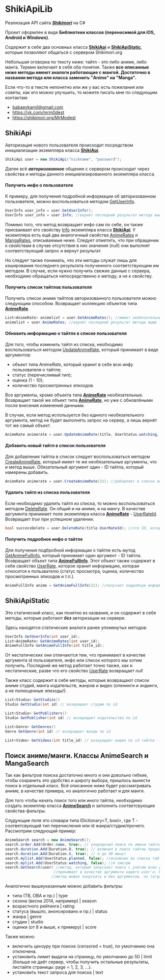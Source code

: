 # ShikiApiLib
Реализация API сайта [***Shikimori***](https://shikimori.org/) на C#

Проект оформлен в виде **Библиотеки классов (переносимой для iOS, Android и Windows)**. 

Содержит в себе два основных класса <a target="_blank" href="Documentaton/T_ShikiApiLib_ShikiApi.md"><strong>ShikiApi</strong></a> и <a target="_blank" href="Documentaton/T_ShikiApiLib_ShikiApiStatic.md"><strong>ShikiApiStatic</strong></a>, которые позволяют общаться с сервером Shikimori.org

Небольшая оговорка по тексту ниже: тайтл - это либо аниме, либо манга. Термин включает в себя оба понятия. Также **все описанные ниже методы имеют аналоги работающие с мангой. Достаточно в названии метода или класса заменить "Anime" на "Manga".**

Если что-то в тексте непонятно или же у вас есть пожелания или советы, как его можно улучшить, то можете писать мне по следующим контактам:
- babaevkamil@gmail.com
- https://vk.com/mrm0dest
- https://shikimori.org/MrModest

## ShikiApi

Авторизация нового пользователя происходит посредством инициализации экземпляра класса <a target="_blank" href="Documentaton/T_ShikiApiLib_ShikiApi.md"><strong>ShikiApi</strong></a>.

```C#
ShikiApi user = new ShikiApi("nickname", "password");
```
Далее всё ***авторизованное*** общение с сервером происходит через свойства и методы данного инициализированного экземпляра класса. 

#### Получить инфо о пользователе
К примеру, для получения подробной информации об авторизованном пользователе, можно воспользоваться методом <a target="_blank" href="Documentaton/M_ShikiApiLib_ShikiApi_GetUserInfo.md">GetUserInfo</a>.

```C#
UserInfo user_info = user.GetUserInfo();
UserInfo user_info = user.Info; //вернёт последний результат метода выше
```
Помимо того, что метод возвращает инфо сам по себе, он также присваивает его свойству <a target="_blank" href="Documentaton/P_ShikiApiLib_ShikiApi_Info.md">Info</a> экземпляра класса <a target="_blank" href="Documentaton/T_ShikiApiLib_ShikiApi.md"><strong>ShikiApi</strong></a>.
У экземпляра есть ещё два аналогичный свойства <a target="_blank" href="Documentaton/P_ShikiApiLib_ShikiApi_AnimeRates.md">AnimeRates</a> и <a target="_blank" href="Documentaton/P_ShikiApiLib_ShikiApi_MangaRates.md">MangaRates</a>, описываемые ниже.
Следует отметить, что при обращении к свойствам в случае отсутствия в них значения (null) они выполнят соответствующий запрос и вернут результат.

Но следует также понимать, что эти методы служат лишь для кэширования последнего результата полученного соответствующим им методом.
В случае, если нужно получить свежие данные с сервера, необходимо обращаться непосредственно к методу, а не к свойству.

#### Получить список тайтлов пользователя
Получить список аниме тайтлов авторизованного пользователя можно следующим способом. Возвращает коллекцию объектов типа <a href="T_ShikiApiLib_AnimeRate.md"><strong>AnimeRate</strong></a>.

```C#
List<AnimeRate> animelist = user.GetAnimeRates(); //имеет необязательный аргумент limit, который задаёт кол-во возвращаемых тайтлов (по умолчанию - все)
animelist = user.AnimeRates; //вернёт последний результат метода выше
```
#### Обновить информацию о тайтле в списке пользователя
Для того, чтобы изменить тайтл из списка, необходимо воспользоваться методом <a target="_blank" href="Documentaton/M_ShikiApiLib_ShikiApi_UpdateAnimeRate.md">UpdateAnimeRate</a>, который принимает в виде аргументов:
- объект типа *AnimeRate*, который хранит в себе всю инфу пользователя о тайтле;
- статус (перечислимый тип);
- оценка (1 - 10);
- количество просмотренных эпизодов.

Все аргументы, кроме объекта типа <a href="T_ShikiApiLib_AnimeRate.md"><strong>AnimeRate</strong></a> необязательные. Возвращает такой же объект типа <a href="T_ShikiApiLib_AnimeRate.md"><strong>AnimeRate</strong></a>, но уже с обновлёными после внесения изменений данными.

В случае, если метод используется без единого необязательного аргумента, метод не будет выполнять запрос на сервер, а лишь вернёт тот же самый объект.

```C#
AnimeRate animerate = user.UpdateAnimeRate(title, UserStatus.watching, 7, 12);
```

#### Добавить новый тайтл в список пользователя
Для добавления тайтла в список следует воспользоваться методом <a target="_blank" href="Documentaton/M_ShikiApiLib_ShikiApi_CreateAnimeRate.md">CreateAnimeRate</a>, который имеет те же необязательные аргументы, что и метод выше. Обязательный аргумент один - ID тайтла, который намерены добавить. 

```C#
AnimeRate animerate = user.CreateAnimeRate(21); //добавляет в список аниме с ID = 21 (One Piece) с прочими полями по умолчанию (planned, 0, 0)
```

#### Удалить тайтл из списка пользователя
Если необходимо удалить тайтл из списка, то можно воспользоваться методом <a target="_blank" href="Documentaton/M_ShikiApiLib_ShikiApi_DeleteRate.md">DeleteRate</a>. Он общий и на аниме, и на мангу. В качестве аргумента принимает поле экземпляра класса <a href="T_ShikiApiLib_AnimeRate.md"><strong>AnimeRate</strong></a> - <a href="P_ShikiApiLib_TitleRate_UserRateId.md">UserRateId</a>. Возвращает *true* при успешном удалении. 

```C#
bool successDelete = user.DeleteRate(title.UserRateId); //это ID, который присваивается сервером при добавлении тайтла в список.
```

#### Получить подробное инфо о тайтле
Для получения подбробной информации о тайтле есть мутод <a target="_blank" href="Documentaton/M_ShikiApiLib_ShikiApi_GetAnimeFullInfo.md">GetAnimeFullInfo</a>, который принимает один аргумент - ID тайтла. Возвращает объект типа <a href="T_ShikiApiLib_AnimeFullInfo.md"><strong>AnimeFullInfo</strong></a>. Этот объект также содержит в себе свойство <a href="P_ShikiApiLib_TitleFullInfo_UserRate.md">UserRate</a>, которое хранит информацию, которая относится к пользвателю (статус просмотра, оценка, количество просмотренных эпизодов и т.п.).

```C#
AnimeFullInfo anime = GetAnimeFullInfo(21); //получает подробную информацию об аниме с ID = 21 (One Piece)
```
## ShikiApiStatic

Это статический класс, как понятно из названия, и он содержит в себе методы, которые работают ***без*** авторизации на сервере.

Здесь находятся статические аналоги ранее упомянутых методов:

```C#
UserInfo GetUserInfo(int user_id);
List<AnimeRate> GetAnimeRates(int user_id);
AnimeFullInfo GetAnimeFullInfo(int title_id);
```

От нестатических они отличаются тем, что принимают в качестве аргумента id пользователя, инфо или список которого мы хотим получить. 
Последний же метод работает точно также, как и нестатические, разве что его свойство <a href="P_ShikiApiLib_TitleFullInfo_UserRate.md">UserRate</a> возвращает *null*

Также класс содержит в себе методы, которые возвращают список аниме студий, манга издательств, жанров и видео (опенинги и эндинги, а не полноценные эпизоды!).

```C#
List<Studio> GetStudios()
Studio GetStudio(int id) // возвращает студию по id

List<Studio> GetPublishers()
Studio GetPublisher(int id) // возвращает издательство по id

List<Genre> GetGenres()
Genre GetGenre(int id) // возвращает жанры по id

List<Video> GetVideos(int title_id) // возвращает видео по id тайтла - работает только для аниме (!)
```

## Поиск аниме/манги. Классы AnimeSearch и MangaSearch

Так как фильтров поиска достаточно много и они довольно гибкие, чтобы сохранить это удобство и широту выбора, пришлось вынести поиск в отдельный класс. Всё описанное ниже будет рассматривать аниме, в качестве примера, но аналогично работает и для манги.

Для того чтобы начать поиск того или иного тайтла, необходимо создать экземпляр класса <a href="T_ShikiApiLib_AnimeSearch.md"><strong>AnimeSearch</strong></a> и заполнить соответсвующие свойства-фильтры. 

Слудующие поля это словари типа IDictionary\<T, bool\>, где T - соответсвующий тип перечисления или id жанра/студии/прочего.
Рассмотрим следующий пример:

```C#
AnimeSearch search = new AnimeSearch();
search.order.Add(Order.name, true); // упорядочил поиск по имени тайтла
search.duration.Add(Duration.D, true); // включил в поиск тайтлы продолжительностью до 10
search.duration.Add(Duration.S, true); // и до 30 минут
search.mylist.Add(UserStatus.planned, false); //исключил из списка тайтлы, которые я запланировал
search.mylist.Add(UserStatus.watching, false); //и смотрю
search.GetSearch(user) //метод, который запускает поиск с учётом всех фильтров. Следует выполнять после установления всех фильтров.
                      //принимает в качестве аргумента нашего user'а. Необходимо для учёта фильтра mylist. 
                     //метод можно запускать и без аргументов, но тогда не будет учитываться фильтр наличия в своём листе (mylist).
```

Аналогично вышеуказанным можно добавить фильтры: 
- типа (ТВ, ОВА и пр.) | type
- сезона (весна 2014, например) | season
- возрастного рейтинга | rating
- статуса (вышло, анонсировано и пр.) | status
- жанра | genre
- студии | studio
- оценки (от 8 и выше, к примеру) | score

Также можно:
- включить цензуру при поиске (censored = true), по умолчанию она отключена.
- установить лимит выдачи на страницу, по умолчанию до 50 | limit
  (больше не даёт сервер, чтобы получить остальные результаты, листайте страницы: page = 1, 2, 3, ...).
- установить текст запроса для поиска | text

